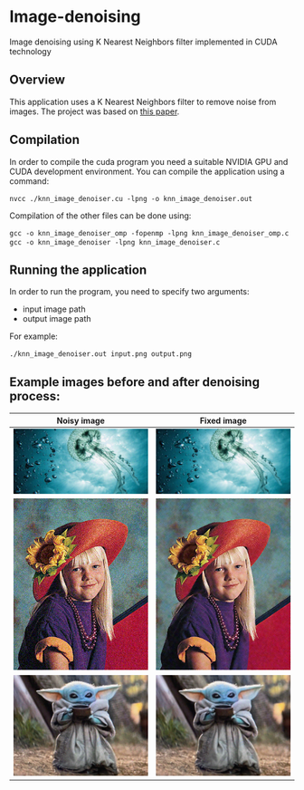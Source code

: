 # Image-denoising
Image denoising using K Nearest Neighbors filter implemented in CUDA technology

## Overview
This application uses a K Nearest Neighbors filter to remove noise from images. The project was based on [this paper](https://developer.download.nvidia.com/compute/cuda/1.1-Beta/x86_website/projects/imageDenoising/doc/imageDenoising.pdf).

## Compilation
In order to compile the cuda program you need a suitable NVIDIA GPU and CUDA development environment.
You can compile the application using a command:

``` 
nvcc ./knn_image_denoiser.cu -lpng -o knn_image_denoiser.out
```

Compilation of the other files can be done using:

```
gcc -o knn_image_denoiser_omp -fopenmp -lpng knn_image_denoiser_omp.c
gcc -o knn_image_denoiser -lpng knn_image_denoiser.c
```

## Running the application
In order to run the program, you need to specify two arguments:
- input image path
- output image path

For example:
```
./knn_image_denoiser.out input.png output.png
```


## Example images before and after denoising process:

Noisy image                |  Fixed image
:-------------------------:|:-------------------------:
![](images_noise/medusa_noise.png)  |  ![](images_fixed/medusa_fixed.png)
![](images_noise/portrait_noise.png)  |  ![](images_fixed/portrait_fixed.png)
![](images_noise/yoda_noise.png)  |  ![](images_fixed/yoda_fixed.png)